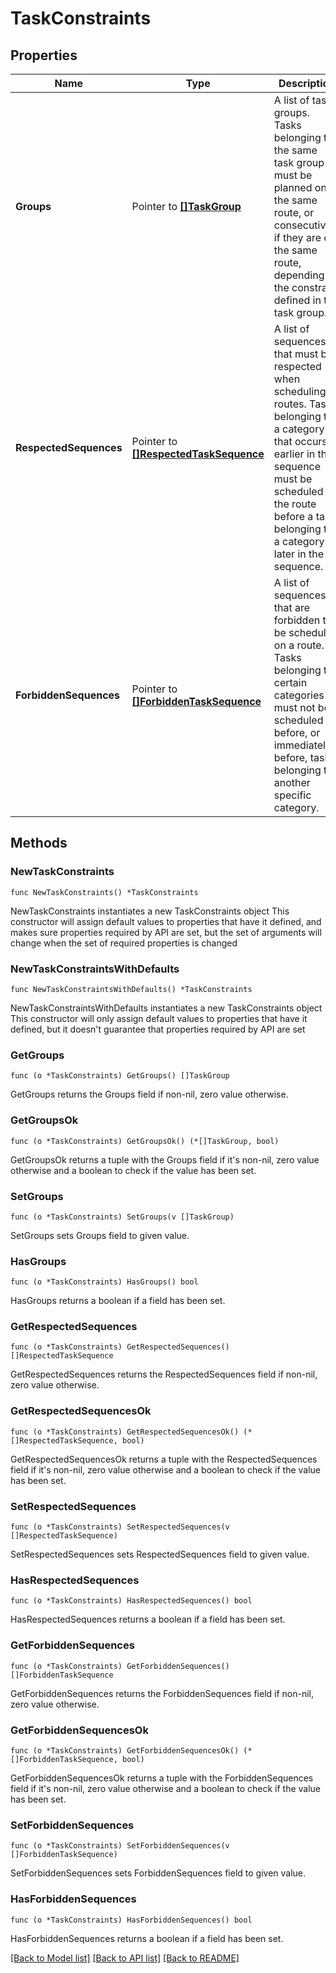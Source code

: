 # TaskConstraints

## Properties

Name | Type | Description | Notes
------------ | ------------- | ------------- | -------------
**Groups** | Pointer to [**[]TaskGroup**](TaskGroup.md) | A list of task groups. Tasks belonging to the same task group must be planned on the same route, or consecutively if they are on the same route, depending on the constraint defined in the task group. | [optional] [default to []]
**RespectedSequences** | Pointer to [**[]RespectedTaskSequence**](RespectedTaskSequence.md) | A list of sequences that must be respected when scheduling routes. Tasks belonging to a category that occurs earlier in the sequence must be scheduled on the route before a task belonging to a category later in the sequence. | [optional] [default to []]
**ForbiddenSequences** | Pointer to [**[]ForbiddenTaskSequence**](ForbiddenTaskSequence.md) | A list of sequences that are forbidden to be scheduled on a route. Tasks belonging to certain categories must not be scheduled before, or immediately before, tasks belonging to another specific category. | [optional] [default to []]

## Methods

### NewTaskConstraints

`func NewTaskConstraints() *TaskConstraints`

NewTaskConstraints instantiates a new TaskConstraints object
This constructor will assign default values to properties that have it defined,
and makes sure properties required by API are set, but the set of arguments
will change when the set of required properties is changed

### NewTaskConstraintsWithDefaults

`func NewTaskConstraintsWithDefaults() *TaskConstraints`

NewTaskConstraintsWithDefaults instantiates a new TaskConstraints object
This constructor will only assign default values to properties that have it defined,
but it doesn't guarantee that properties required by API are set

### GetGroups

`func (o *TaskConstraints) GetGroups() []TaskGroup`

GetGroups returns the Groups field if non-nil, zero value otherwise.

### GetGroupsOk

`func (o *TaskConstraints) GetGroupsOk() (*[]TaskGroup, bool)`

GetGroupsOk returns a tuple with the Groups field if it's non-nil, zero value otherwise
and a boolean to check if the value has been set.

### SetGroups

`func (o *TaskConstraints) SetGroups(v []TaskGroup)`

SetGroups sets Groups field to given value.

### HasGroups

`func (o *TaskConstraints) HasGroups() bool`

HasGroups returns a boolean if a field has been set.

### GetRespectedSequences

`func (o *TaskConstraints) GetRespectedSequences() []RespectedTaskSequence`

GetRespectedSequences returns the RespectedSequences field if non-nil, zero value otherwise.

### GetRespectedSequencesOk

`func (o *TaskConstraints) GetRespectedSequencesOk() (*[]RespectedTaskSequence, bool)`

GetRespectedSequencesOk returns a tuple with the RespectedSequences field if it's non-nil, zero value otherwise
and a boolean to check if the value has been set.

### SetRespectedSequences

`func (o *TaskConstraints) SetRespectedSequences(v []RespectedTaskSequence)`

SetRespectedSequences sets RespectedSequences field to given value.

### HasRespectedSequences

`func (o *TaskConstraints) HasRespectedSequences() bool`

HasRespectedSequences returns a boolean if a field has been set.

### GetForbiddenSequences

`func (o *TaskConstraints) GetForbiddenSequences() []ForbiddenTaskSequence`

GetForbiddenSequences returns the ForbiddenSequences field if non-nil, zero value otherwise.

### GetForbiddenSequencesOk

`func (o *TaskConstraints) GetForbiddenSequencesOk() (*[]ForbiddenTaskSequence, bool)`

GetForbiddenSequencesOk returns a tuple with the ForbiddenSequences field if it's non-nil, zero value otherwise
and a boolean to check if the value has been set.

### SetForbiddenSequences

`func (o *TaskConstraints) SetForbiddenSequences(v []ForbiddenTaskSequence)`

SetForbiddenSequences sets ForbiddenSequences field to given value.

### HasForbiddenSequences

`func (o *TaskConstraints) HasForbiddenSequences() bool`

HasForbiddenSequences returns a boolean if a field has been set.


[[Back to Model list]](../README.md#documentation-for-models) [[Back to API list]](../README.md#documentation-for-api-endpoints) [[Back to README]](../README.md)


